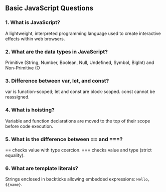 

## Basic JavaScript Questions

### 1. What is JavaScript?
A lightweight, interpreted programming language used to create interactive effects within web browsers.

### 2. What are the data types in JavaScript?
Primitive (String, Number, Boolean, Null, Undefined, Symbol, BigInt) and Non-Primitive (O

### 3. Difference between var, let, and const?
var is function-scoped; let and const are block-scoped. const cannot be reassigned.

### 4. What is hoisting?
Variable and function declarations are moved to the top of their scope before code execution.

### 5. What is the difference between == and ===?
== checks value with type coercion. === checks value and type (strict equality).

### 6. What are template literals?
Strings enclosed in backticks allowing embedded expressions: `Hello, ${name}`.
